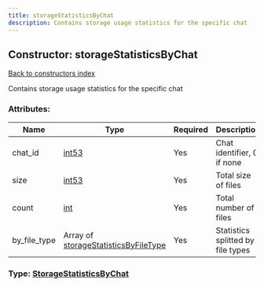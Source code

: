 ```yaml
---
title: storageStatisticsByChat
description: Contains storage usage statistics for the specific chat
---
```

## Constructor: storageStatisticsByChat  
[Back to constructors index](index.md)



Contains storage usage statistics for the specific chat

### Attributes:

| Name     |    Type       | Required | Description |
|----------|---------------|----------|-------------|
|chat\_id|[int53](../types/int53.md) | Yes|Chat identifier, 0 if none|
|size|[int53](../types/int53.md) | Yes|Total size of files|
|count|[int](../types/int.md) | Yes|Total number of files|
|by\_file\_type|Array of [storageStatisticsByFileType](../constructors/storageStatisticsByFileType.md) | Yes|Statistics splitted by file types|



### Type: [StorageStatisticsByChat](../types/StorageStatisticsByChat.md)


